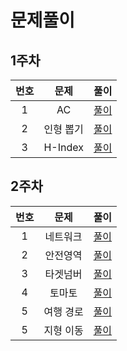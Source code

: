 # 문제풀이

## 1주차
| 번호                            | 문제                                 | 풀이                                  | 
|:------------------------------:|:---------------------------------:|:---------------------------------:|
|1   |AC |[풀이](/Stack_Queue/AC/AC/main.cpp) |
|2   |인형 뽑기 |[풀이](/Stack_Queue/DrawingDoll/DrawingDoll/main.cpp) |
|3   |H-Index |[풀이](/Stack_Queue/HIndex/HIndex/main.cpp) |

## 2주차
| 번호                            | 문제                                 | 풀이                                  | 
|:------------------------------:|:---------------------------------:|:---------------------------------:|
|1   |네트워크 |[풀이](/BFS_DFS/Network/Network/main.cpp) |
|2   |안전영역 |[풀이](/BFS_DFS/SafeArea/SafeArea/main.cpp) |
|3   |타겟넘버 |[풀이](/BFS_DFS/TargetNumb/TargetNumb/main.cpp) |
|4   |토마토 |[풀이](/BFS_DFS/Tomato/Tomato/main.cpp) |
|5   |여행 경로 |[풀이](/BFS_DFS/TravelRoute/TravelRoute/main.cpp) |
|5   |지형 이동 |[풀이](/BFS_DFS/moveTerrain/moveTerrain/main.cpp) |

